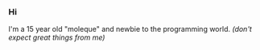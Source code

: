 ### Hi 
I'm a 15 year old "moleque" and newbie to the programming world. _(don't expect great things from me)_
